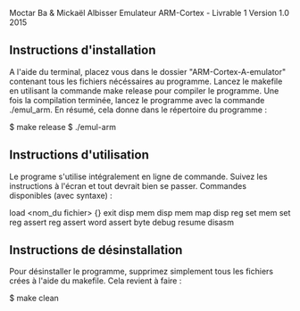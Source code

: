 Moctar Ba & Mickaël Albisser
Emulateur ARM-Cortex - Livrable 1
Version 1.0
2015


Instructions d'installation
---------------------------

A l'aide du terminal, placez vous dans le dossier "ARM-Cortex-A-emulator" contenant 
tous les fichiers nécéssaires au programme. Lancez le makefile en utilisant
la commande make release pour compiler le programme. Une fois la compilation terminée,
lancez le programme avec la commande ./emul_arm. En résumé, cela donne dans le
répertoire du programme :

$ make release
$ ./emul-arm


Instructions d'utilisation
--------------------------

Le programe s'utilise intégralement en ligne de commande. Suivez les instructions
à l'écran et tout devrait bien se passer. Commandes disponibles (avec syntaxe) :

load <nom_du fichier> {<adresse>}
exit
disp mem <plage>
disp mem map
disp reg <registre>
set mem <type> <adresse> <valeur>
set reg <registre> <valeur>
assert reg <registre> <valeur>
assert word <registre> <valeur>
assert byte <registre> <valeur>
debug
resume
disasm <plage>


Instructions de désinstallation
-------------------------------

Pour désinstaller le programme, supprimez simplement tous les fichiers crées à l'aide
du makefile. Cela revient à faire :

$ make clean
